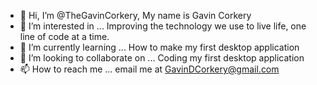 - 👋 Hi, I’m @TheGavinCorkery, My name is Gavin Corkery
- 👀 I’m interested in ... Improving the technology we use to live life, one line of code at a time.
- 🌱 I’m currently learning ... How to make my first desktop application
- 💞️ I’m looking to collaborate on ... Coding my first desktop application
- 📫 How to reach me ... email me at GavinDCorkery@gmail.com

